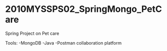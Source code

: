 # 2010MYSSPS02_SpringMongo_PetCare
Spring Project on Pet care

Tools:
-MongoDB
-Java
-Postman collaboration platform

